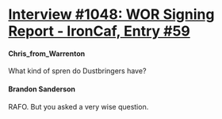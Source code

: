 # [Interview #1048: WOR Signing Report - IronCaf, Entry #59](https://www.theoryland.com/intvmain.php?i=1048#59)

#### Chris\_from\_Warrenton

What kind of spren do Dustbringers have?

#### Brandon Sanderson

RAFO. But you asked a very wise question.

